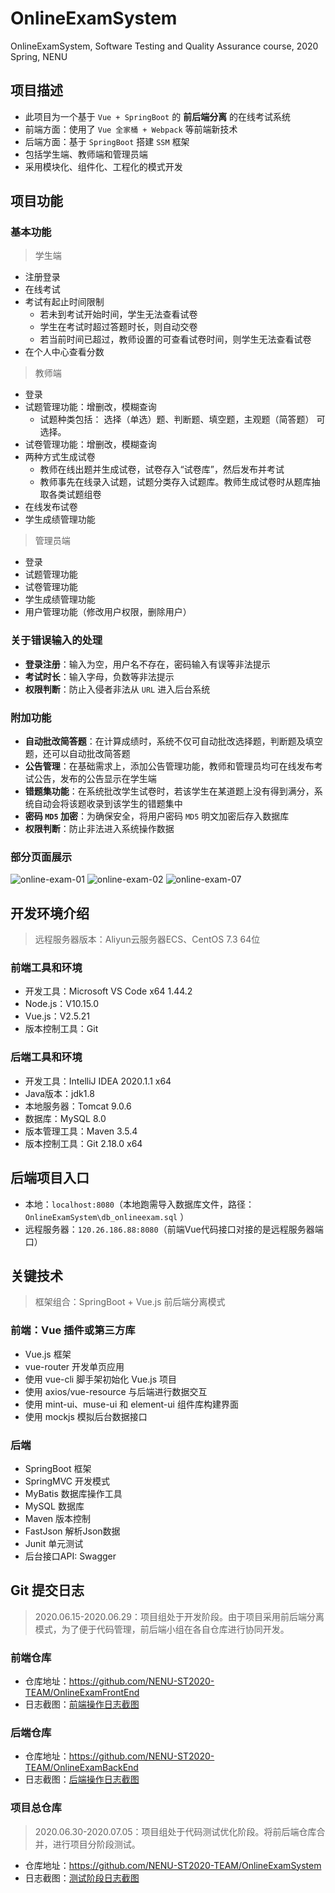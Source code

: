 # OnlineExamSystem
OnlineExamSystem, Software Testing and Quality Assurance course, 2020 Spring, NENU

## 项目描述
- 此项目为一个基于 `Vue + SpringBoot` 的 **前后端分离** 的在线考试系统
- 前端方面：使用了 `Vue 全家桶 + Webpack` 等前端新技术 
- 后端方面：基于 `SpringBoot` 搭建 `SSM` 框架
- 包括学生端、教师端和管理员端 
- 采用模块化、组件化、工程化的模式开发 

## 项目功能
### 基本功能
>学生端
- 注册登录
- 在线考试
- 考试有起止时间限制
    - 若未到考试开始时间，学生无法查看试卷
    - 学生在考试时超过答题时长，则自动交卷
    - 若当前时间已超过，教师设置的可查看试卷时间，则学生无法查看试卷
- 在个人中心查看分数

>教师端
- 登录
- 试题管理功能：增删改，模糊查询
    - 试题种类包括： 选择（单选）题、判断题、填空题，主观题（简答题） 可选择。
- 试卷管理功能：增删改，模糊查询
- 两种方式生成试卷
    - 教师在线出题并生成试卷，试卷存入“试卷库”，然后发布并考试
    - 教师事先在线录入试题，试题分类存入试题库。教师生成试卷时从题库抽取各类试题组卷
- 在线发布试卷
- 学生成绩管理功能

>管理员端
- 登录
- 试题管理功能
- 试卷管理功能
- 学生成绩管理功能
- 用户管理功能（修改用户权限，删除用户）

### 关于错误输入的处理
- **登录注册**：输入为空，用户名不存在，密码输入有误等非法提示
- **考试时长**：输入字母，负数等非法提示
- **权限判断**：防止入侵者非法从 `URL` 进入后台系统

### 附加功能
- **自动批改简答题**：在计算成绩时，系统不仅可自动批改选择题，判断题及填空题，还可以自动批改简答题
- **公告管理**：在基础需求上，添加公告管理功能，教师和管理员均可在线发布考试公告，发布的公告显示在学生端
- **错题集功能**：在系统批改学生试卷时，若该学生在某道题上没有得到满分，系统自动会将该题收录到该学生的错题集中
- **密码 `MD5` 加密**：为确保安全，将用户密码 `MD5` 明文加密后存入数据库
- **权限判断**：防止非法进入系统操作数据

### 部分页面展示
![online-exam-01](https://cdn.jsdelivr.net/gh/leungll/MyImgHosting/img/online-exam-01.png)
![online-exam-02](https://cdn.jsdelivr.net/gh/leungll/MyImgHosting/img/online-exam-02.png)
![online-exam-07](https://cdn.jsdelivr.net/gh/leungll/MyImgHosting/img/online-exam-07.png)

## 开发环境介绍
>远程服务器版本：Aliyun云服务器ECS、CentOS 7.3 64位

### 前端工具和环境
- 开发工具：Microsoft VS Code x64 1.44.2
- Node.js：V10.15.0
- Vue.js：V2.5.21
- 版本控制工具：Git

### 后端工具和环境
- 开发工具：IntelliJ IDEA 2020.1.1 x64
- Java版本：jdk1.8
- 本地服务器：Tomcat 9.0.6
- 数据库：MySQL 8.0
- 版本管理工具：Maven 3.5.4
- 版本控制工具：Git 2.18.0 x64

## 后端项目入口
- 本地：`localhost:8080`（本地跑需导入数据库文件，路径：`OnlineExamSystem\db_onlineexam.sql` ）
- 远程服务器：`120.26.186.88:8080`（前端Vue代码接口对接的是远程服务器端口）

## 关键技术
>框架组合：SpringBoot + Vue.js 前后端分离模式

### 前端：Vue 插件或第三方库
- Vue.js 框架
- vue-router 开发单页应用 
- 使用 vue-cli 脚手架初始化 Vue.js 项目
- 使用 axios/vue-resource 与后端进行数据交互
- 使用 mint-ui、muse-ui 和 element-ui 组件库构建界面
- 使用 mockjs 模拟后台数据接口 

### 后端
- SpringBoot 框架
- SpringMVC 开发模式
- MyBatis 数据库操作工具
- MySQL 数据库
- Maven 版本控制
- FastJson 解析Json数据
- Junit 单元测试
- 后台接口API: Swagger

## Git 提交日志
>2020.06.15-2020.06.29：项目组处于开发阶段。由于项目采用前后端分离模式，为了便于代码管理，前后端小组在各自仓库进行协同开发。

### 前端仓库
- 仓库地址：https://github.com/NENU-ST2020-TEAM/OnlineExamFrontEnd
- 日志截图：[前端操作日志截图](https://cdn.jsdelivr.net/gh/leungll/MyImgHosting/img/online-exam-08.jpg)

### 后端仓库
- 仓库地址：https://github.com/NENU-ST2020-TEAM/OnlineExamBackEnd
- 日志截图：[后端操作日志截图](https://cdn.jsdelivr.net/gh/leungll/MyImgHosting/img/online-exam-09.jpg)

### 项目总仓库
>2020.06.30-2020.07.05：项目组处于代码测试优化阶段。将前后端仓库合并，进行项目分阶段测试。
- 仓库地址：https://github.com/NENU-ST2020-TEAM/OnlineExamSystem
- 日志截图：[测试阶段日志截图](https://cdn.jsdelivr.net/gh/leungll/MyImgHosting/img/online-exam-10.jpg)
